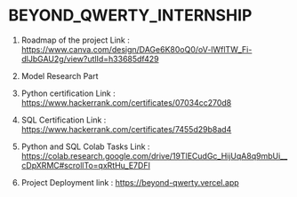 # BEYOND_QWERTY_INTERNSHIP
1)	Roadmap of the project
    Link : https://www.canva.com/design/DAGe6K80oQ0/oV-lWflTW_Fi-dlJbGAU2g/view?utlId=h33685df429

2)	Model Research Part 
3)	Python certification
  	Link : https://www.hackerrank.com/certificates/07034cc270d8
4)  SQL Certification
	  Link : https://www.hackerrank.com/certificates/7455d29b8ad4
5)  Python and SQL Colab Tasks
    Link : https://colab.research.google.com/drive/19TlECudGc_HijUqA8q9mbUi__cDpXRMC#scrollTo=qxRtHu_E7DFI
6)  Project Deployment link : https://beyond-qwerty.vercel.app

